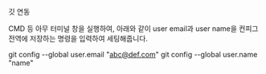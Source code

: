 깃 연동

CMD 등 아무 터미널 창을 실행하여, 아래와 같이 user email과 user name을 컨피그 전역에 저장하는 명령을 입력하여 세팅해줍니다.

git config --global user.email "abc@def.com"
git config --global user.name "name"